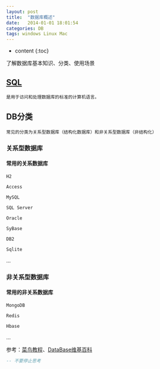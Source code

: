 ```yaml
---
layout: post
title:  "数据库概述"
date:   2014-01-01 18:01:54
categories: DB
tags: windows Linux Mac
---
```


* content
{:toc}

了解数据库基本知识、分类、使用场景

## [SQL](http://www.runoob.com/sql/sql-tutorial.html)
	是用于访问和处理数据库的标准的计算机语言。


## DB分类
	常见的分类为关系型数据库（结构化数据库）和非关系型数据库（非结构化）
### 关系型数据库

#### 常用的关系数据库

```H2```

```Access```

```MySQL```

```SQL Server```

```Oracle```

```SyBase```

```DB2```

```Sqlite```

  ...


### 非关系型数据库

#### 常用的非关系数据库

```MongoDB```

```Redis```

```Hbase```

  ...











参考：[菜鸟教程](http://www.runoob.com)、[DataBase维基百科](https://en.wikipedia.org/wiki/Database#Classification)

```sql
-- 不要停止思考
```

